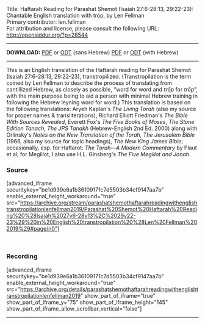 <html>
<head></head>
<body>
Title: Haftarah Reading for Parashat Shemot (Isaiah 27:6-28:13, 29:22-23): Chantable English translation with trōp, by Len Fellman<br />
Primary contributor: len.fellman<br />
For attribution and license, please consult the following URL: <a href="http://opensiddur.org/?p=28544">http://opensiddur.org/?p=28544</a>
<p />
<hr />

<strong>DOWNLOAD:</strong> 
<a href="https://archive.org/download/parashatshemothaftarahreadingwithenglishtranstropilationlenfellman2019/Parashat%20Shemot%20Haftarah%20Reading%20%28Isaiah%2027v6-28v13%2C%2029v22-23%29%20in%20English%20transtropilation%20%28Len%20Fellman%202019%29%20-%20english%20only.pdf">PDF</a> or <a href="https://archive.org/download/parashatshemothaftarahreadingwithenglishtranstropilationlenfellman2019/Parashat%20Shemot%20Haftarah%20Reading%20%28Isaiah%2027v6-28v13%2C%2029v22-23%29%20in%20English%20transtropilation%20%28Len%20Fellman%202019%29%20-%20english%20only.odt">ODT</a> (sans Hebrew)
<a href="https://archive.org/download/parashatshemothaftarahreadingwithenglishtranstropilationlenfellman2019/Parashat%20Shemot%20Haftarah%20Reading%20%28Isaiah%2027v6-28v13%2C%2029v22-23%29%20in%20English%20transtropilation%20%28Len%20Fellman%202019%29.pdf">PDF</a> or <a href="https://archive.org/download/parashatshemothaftarahreadingwithenglishtranstropilationlenfellman2019/Parashat%20Shemot%20Haftarah%20Reading%20%28Isaiah%2027v6-28v13%2C%2029v22-23%29%20in%20English%20transtropilation%20%28Len%20Fellman%202019%29.odt">ODT</a> (with Hebrew)

<hr />

This is an English translation of the Haftarah reading for Parashat Shemot (Isaiah 27:6-28:13, 29:22-23), transtropilized. (Transtropilation is the term coined by Len Fellman to describe the process of translating from cantillized Hebrew, as closely as possible, “word for word and <em>trōp</em> for <em>trōp</em>”, with the main purpose being to aid a person with minimal Hebrew training in following the Hebrew leyning word for word.) This translation is based on the following translations: Aryeh Kaplan's <em>The Living Torah</em> (also my source for proper names &amp; transliterations), Richard Elliott Friedman's <em>The Bible With Sources Revealed</em>, Everett Fox's <em>The Five Books of Moses</em>, <em>The Stone Edition Tanach</em>, <em>The JPS Tanakh</em> (Hebrew-English 2nd Ed. 2000) along with Orlinsky's <em>Notes on the New Translation of the Torah</em>, <em>The Jerusalem Bible</em> (1966, also my source for topic headings), <em>The New King James Bible</em>; occasionally, esp. for Haftarot: <em>The Torah—A Modern Commentary</em> by Plaut et al; for Megillot, I also use H.L. Ginsberg's <em>The Five Megillot and Jonah</em>.

<h3>Source</h3>

[advanced_iframe securitykey="be1d939e6a1b36109171c7d5503b34cf9147aa7b" enable_external_height_workaround="true" src="https://archive.org/stream/parashatshemothaftarahreadingwithenglishtranstropilationlenfellman2019/Parashat%20Shemot%20Haftarah%20Reading%20%28Isaiah%2027v6-28v13%2C%2029v22-23%29%20in%20English%20transtropilation%20%28Len%20Fellman%202019%29#page/n0"]

&nbsp;

<h3>Recording</h3>

[advanced_iframe securitykey="be1d939e6a1b36109171c7d5503b34cf9147aa7b" enable_external_height_workaround="true" src="https://archive.org/details/parashatshemothaftarahreadingwithenglishtranstropilationlenfellman2019" show_part_of_iframe="true" show_part_of_iframe_y="75" show_part_of_iframe_height="145" show_part_of_iframe_allow_scrollbar_vertical="false"]

<hr />
&nbsp;
</body>
</html>
